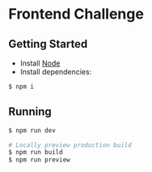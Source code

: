 # Frontend Challenge

## Getting Started

- Install [Node](https://nodejs.org/en/)
- Install dependencies: 
``` bash
$ npm i
```

## Running

``` bash
$ npm run dev
```

``` bash
# Locally preview production build
$ npm run build
$ npm run preview
```
